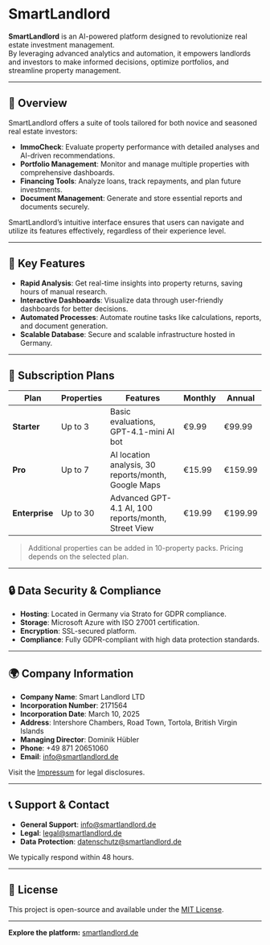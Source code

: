 # SmartLandlord

**SmartLandlord** is an AI-powered platform designed to revolutionize real estate investment management.  
By leveraging advanced analytics and automation, it empowers landlords and investors to make informed decisions, optimize portfolios, and streamline property management.

---

## 🚀 Overview

SmartLandlord offers a suite of tools tailored for both novice and seasoned real estate investors:

- **ImmoCheck**: Evaluate property performance with detailed analyses and AI-driven recommendations.
- **Portfolio Management**: Monitor and manage multiple properties with comprehensive dashboards.
- **Financing Tools**: Analyze loans, track repayments, and plan future investments.
- **Document Management**: Generate and store essential reports and documents securely.

SmartLandlord’s intuitive interface ensures that users can navigate and utilize its features effectively, regardless of their experience level.

---

## 🧠 Key Features

- **Rapid Analysis**: Get real-time insights into property returns, saving hours of manual research.
- **Interactive Dashboards**: Visualize data through user-friendly dashboards for better decisions.
- **Automated Processes**: Automate routine tasks like calculations, reports, and document generation.
- **Scalable Database**: Secure and scalable infrastructure hosted in Germany.

---

## 💼 Subscription Plans

| Plan       | Properties | Features | Monthly | Annual |
|------------|------------|----------|---------|--------|
| **Starter**    | Up to 3     | Basic evaluations, GPT-4.1-mini AI bot | €9.99  | €99.99 |
| **Pro**        | Up to 7     | AI location analysis, 30 reports/month, Google Maps | €15.99 | €159.99 |
| **Enterprise** | Up to 30    | Advanced GPT-4.1 AI, 100 reports/month, Street View | €19.99 | €199.99 |

> Additional properties can be added in 10-property packs. Pricing depends on the selected plan.

---

## 🔒 Data Security & Compliance

- **Hosting**: Located in Germany via Strato for GDPR compliance.
- **Storage**: Microsoft Azure with ISO 27001 certification.
- **Encryption**: SSL-secured platform.
- **Compliance**: Fully GDPR-compliant with high data protection standards.

---

## 🌍 Company Information

- **Company Name**: Smart Landlord LTD  
- **Incorporation Number**: 2171564  
- **Incorporation Date**: March 10, 2025  
- **Address**: Intershore Chambers, Road Town, Tortola, British Virgin Islands  
- **Managing Director**: Dominik Hübler  
- **Phone**: +49 871 20651060  
- **Email**: info@smartlandlord.de  

Visit the [Impressum](https://www.smartlandlord.de/impressum/) for legal disclosures.

---

## 📞 Support & Contact

- **General Support**: [info@smartlandlord.de](mailto:info@smartlandlord.de)  
- **Legal**: [legal@smartlandlord.de](mailto:legal@smartlandlord.de)  
- **Data Protection**: [datenschutz@smartlandlord.de](mailto:datenschutz@smartlandlord.de)

We typically respond within 48 hours.

---

## 📄 License

This project is open-source and available under the [MIT License](LICENSE).

---

**Explore the platform:** [smartlandlord.de](https://smartlandlord.de)
